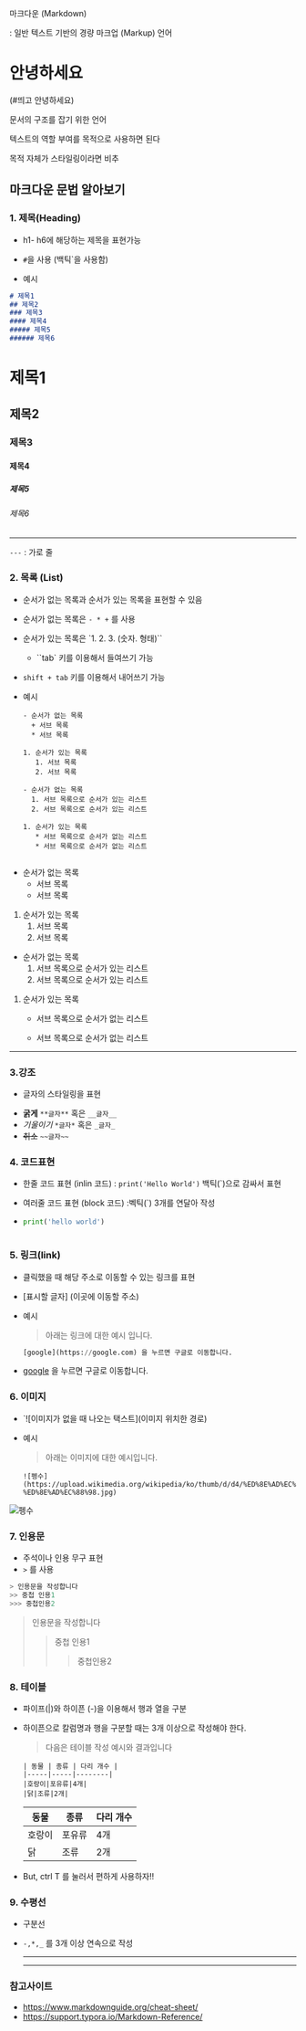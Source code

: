 

마크다운 (Markdown)

 : 일반 텍스트 기반의 경량 마크업 (Markup) 언어 

# 안녕하세요

(#띄고 안녕하세요)

문서의 구조를 잡기 위한 언어

텍스트의 역할 부여를 목적으로 사용하면 된다

목적 자체가 스타일링이라면 비추

## 마크다운 문법 알아보기

### 1. 제목(Heading)

* h1- h6에 해당하는 제목을 표현가능

* `#`을 사용 (백틱`을 사용함)
* 예시

``` markdown
# 제목1
## 제목2
### 제목3
#### 제목4
##### 제목5
###### 제목6
```

# 제목1
## 제목2
### 제목3
#### 제목4
##### 제목5
###### 제목6

---

`---` : 가로 줄



### 2. 목록 (List)

* 순서가 없는 목록과 순서가 있는 목록을 표현할 수 있음

* 순서가 없는 목록은  `- * +` 를 사용

* 순서가 있는 목록은 `1. 2. 3. (숫자. 형태)``

  * ``tab` 키를 이용해서 들여쓰기 가능

* `shift + tab` 키를 이용해서 내어쓰기 가능

* 예시

  ```
  - 순서가 없는 목록
    + 서브 목록
    * 서브 목록
    
  1. 순서가 있는 목록
     1. 서브 목록
     2. 서브 목록
    
  - 순서가 없는 목록 
    1. 서브 목록으로 순서가 있는 리스트
    2. 서브 목록으로 순서가 있는 리스트
    
  1. 순서가 있는 목록
     * 서브 목록으로 순서가 없는 리스트
     * 서브 목록으로 순서가 없는 리스트
    
  ```

- 순서가 없는 목록
  + 서브 목록
  * 서브 목록
  
1. 순서가 있는 목록
   1. 서브 목록
   2. 서브 목록

- 순서가 없는 목록 
  1. 서브 목록으로 순서가 있는 리스트
  2. 서브 목록으로 순서가 있는 리스트

1. 순서가 있는 목록
   * 서브 목록으로 순서가 없는 리스트
   
   * 서브 목록으로 순서가 없는 리스트
   
     

---

### 3.강조

* 글자의 스타일링을 표현

- **굵게** `**글자**` 혹은 `__글자__`
- *기울이기*  `*글자*` 혹은 `_글자_`
- ~~취소~~ `~~글자~~`



### 4. 코드표현

* 한줄 코드 표현 (inlin 코드) : `print('Hello World')` 백틱(`)으로 감싸서 표현

* 여러줄 코드 표현 (block 코드) :벡틱(`) 3개를 연달아 작성

* ``` python
  print('hello world')



### 5. 링크(link)

* 클릭했을 때 해당 주소로 이동할 수 있는 링크를 표현

* [표시할 글자] (이곳에 이동할 주소)

* 예시

  > 아래는 링크에 대한 예시 입니다.

  ```python
  [google](https://google.com) 을 누르면 구글로 이동합니다.
  ```

* [google](https://google.com) 을 누르면 구글로 이동합니다.



### 6. 이미지

* `![이미지가 없을 때 나오는 택스트](이미지 위치한 경로)

* 예시

  > 아래는 이미지에 대한 예시입니다.

  ```mark
  ![펭수](https://upload.wikimedia.org/wikipedia/ko/thumb/d/d4/%ED%8E%AD%EC%88%98.jpg/300px-%ED%8E%AD%EC%88%98.jpg)
  ```

![펭수](https://upload.wikimedia.org/wikipedia/ko/thumb/d/d4/%ED%8E%AD%EC%88%98.jpg/300px-%ED%8E%AD%EC%88%98.jpg)

### 7. 인용문

* 주석이나 인용 무구 표현
* `>` 를 사용

```python
> 인용문을 작성합니다
>> 중첩 인용1
>>> 중첩인용2
```

> 인용문을 작성합니다
> > 중첩 인용1
> >
> > > 중첩인용2



###  8. 테이블

* 파이프(|)와 하이픈 (-)을 이용해서 행과 열을 구분

* 하이픈으로 칼럼명과 행을 구분할 때는 3개 이상으로 작성해야 한다.

  > 다음은 테이블 작성 예시와 결과입니다

   ```mark
   | 동물 | 종류 | 다리 개수 |
   |-----|-----|--------|
   |호랑이|포유류|4개|
   |닭|조류|2개|
   ```

  | 동물   | 종류   | 다리 개수 |
  | ------ | ------ | --------- |
  | 호랑이 | 포유류 | 4개       |
  | 닭     | 조류   | 2개       |

* But, ctrl T 를 눌러서 편하게 사용하자!!

  



###  9. 수평선

*  구분선

* `-,*,_` 를 3개 이상 연속으로 작성

  ---

  ***

  



### 참고사이트

* https://www.markdownguide.org/cheat-sheet/
* https://support.typora.io/Markdown-Reference/